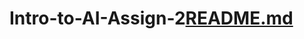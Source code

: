# Intro-to-AI-Assign-2[README.md](https://github.com/deepusdadiya/Intro-to-AI-Assign-2/files/9416261/README.md)
